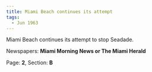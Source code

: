 ```yaml
---  
title: Miami Beach continues its attempt  
tags:  
  - Jun 1963  
---  
```

  
Miami Beach continues its attempt to stop Seadade.  
  
Newspapers: **Miami Morning News or The Miami Herald**  
  
Page: **2**, Section: **B** 
